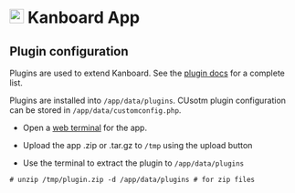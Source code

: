 # <img src="/img/kanboard-logo.png" width="25px"> Kanboard App

## Plugin configuration

Plugins are used to extend Kanboard. See the [plugin docs](http://kanboard.net/plugins)
for a complete list.

Plugins are installed into `/app/data/plugins`. CUsotm plugin configuration can
be stored in `/app/data/customconfig.php`.

* Open a [web terminal](/documentation/apps/#web-terminal) for the app.

* Upload the app .zip or .tar.gz to `/tmp` using the upload button

* Use the terminal to extract the plugin to `/app/data/plugins`

```
# unzip /tmp/plugin.zip -d /app/data/plugins # for zip files
```

